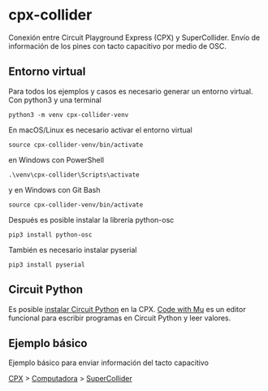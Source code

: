# cpx-collider

Conexión entre Circuit Playground Express (CPX) y SuperCollider. Envío de información de los pines con tacto capacitivo por medio de OSC. 

## Entorno virtual

Para todos los ejemplos y casos es necesario generar un entorno virtual. Con python3 y una terminal

``python3 -m venv cpx-collider-venv``

En macOS/Linux es necesario activar el entorno virtual

``source cpx-collider-venv/bin/activate``

en Windows con PowerShell

``.\venv\cpx-collider\Scripts\activate``

y en Windows con Git Bash

``source cpx-collider-venv/bin/activate``

Después es posible instalar la librería python-osc 

``pip3 install python-osc``

También es necesario instalar pyserial

``pip3 install pyserial``

## Circuit Python 

Es posible [instalar Circuit Python](https://learn.adafruit.com/adafruit-circuit-playground-express/circuitpython-quickstart) en la CPX. [Code with Mu](https://codewith.mu/) es un editor funcional para escribir programas en Circuit Python y leer valores.

## Ejemplo básico

Ejemplo básico para enviar información del tacto capacitivo 

[CPX](./basic/basic-cpx.py) > [Computadora](./basic/basic-computer.py) > [SuperCollider](./basic/basic-sc.scd)
